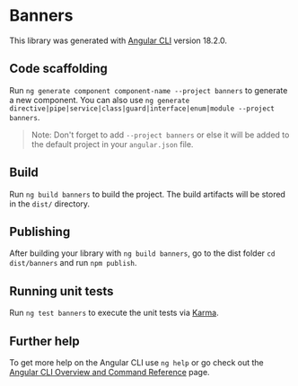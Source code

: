 # Banners

This library was generated with [Angular CLI](https://github.com/angular/angular-cli) version 18.2.0.

## Code scaffolding

Run `ng generate component component-name --project banners` to generate a new component. You can also use `ng generate directive|pipe|service|class|guard|interface|enum|module --project banners`.
> Note: Don't forget to add `--project banners` or else it will be added to the default project in your `angular.json` file. 

## Build

Run `ng build banners` to build the project. The build artifacts will be stored in the `dist/` directory.

## Publishing

After building your library with `ng build banners`, go to the dist folder `cd dist/banners` and run `npm publish`.

## Running unit tests

Run `ng test banners` to execute the unit tests via [Karma](https://karma-runner.github.io).

## Further help

To get more help on the Angular CLI use `ng help` or go check out the [Angular CLI Overview and Command Reference](https://angular.dev/tools/cli) page.
